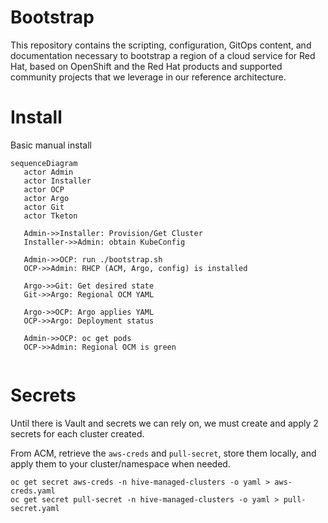 # Bootstrap

This repository contains the scripting, configuration, GitOps content, and documentation necessary to bootstrap a region of a cloud service for Red Hat, based on OpenShift and the Red Hat products and supported community projects that we leverage in our reference architecture.  


# Install

Basic manual install

```mermaid
sequenceDiagram
   actor Admin
   actor Installer
   actor OCP
   actor Argo
   actor Git
   actor Tketon
   
   Admin->>Installer: Provision/Get Cluster
   Installer->>Admin: obtain KubeConfig
   
   Admin->>OCP: run ./bootstrap.sh
   OCP->>Admin: RHCP (ACM, Argo, config) is installed
      
   Argo->>Git: Get desired state
   Git->>Argo: Regional OCM YAML
   
   Argo->>OCP: Argo applies YAML
   OCP->>Argo: Deployment status
   
   Admin->>OCP: oc get pods 
   OCP->>Admin: Regional OCM is green 
    
```

# Secrets

Until there is Vault and secrets we can rely on, we must create and apply 2 secrets for each cluster created.

From ACM, retrieve the `aws-creds` and `pull-secret`, store them locally, and apply them to your cluster/namespace when needed.

```
oc get secret aws-creds -n hive-managed-clusters -o yaml > aws-creds.yaml
oc get secret pull-secret -n hive-managed-clusters -o yaml > pull-secret.yaml
```

